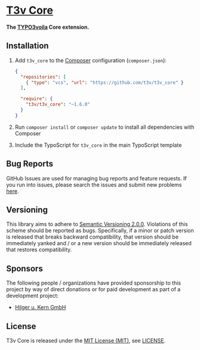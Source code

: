 [T3v Core]
==========

**The [TYPO3voila] Core extension.**

Installation
------------

1. Add `t3v_core` to the [Composer] configuration (`composer.json`):

    ```json
    {
      "repositories": [
        { "type": "vcs", "url": "https://github.com/t3v/t3v_core" }
      ],

      "require": {
        "t3v/t3v_core": "~1.6.0"
      }
    }
    ```

2. Run `composer install` or `composer update` to install all dependencies with Composer

3. Include the TypoScript for `t3v_core` in the main TypoScript template

Bug Reports
-----------

GitHub Issues are used for managing bug reports and feature requests. If you run into issues, please search the issues
and submit new problems [here].

Versioning
----------

This library aims to adhere to [Semantic Versioning 2.0.0]. Violations of this scheme should be reported as bugs.
Specifically, if a minor or patch version is released that breaks backward compatibility, that version should be
immediately yanked and / or a new version should be immediately released that restores compatibility.

Sponsors
--------

The following people / organizations have provided sponsorship to this project by way of direct donations or for paid
development as part of a development project:

* [Hilger u. Kern GmbH]

License
-------

T3v Core is released under the [MIT License (MIT)], see [LICENSE].

[Composer]: https://getcomposer.org "Dependency Manager for PHP"
[here]: https://github.com/t3v/t3v_core/issues "GitHub Issue Tracker"
[Hilger u. Kern GmbH]: http://www.hilger-kern.de "Hilger u. Kern GmbH"
[LICENSE]: https://raw.githubusercontent.com/t3v/t3v_core/master/LICENSE "License"
[MIT License (MIT)]: http://opensource.org/licenses/MIT "The MIT License (MIT)"
[Semantic Versioning 2.0.0]: http://semver.org "Semantic Versioning 2.0.0"
[T3v Core]: https://github.com/t3v/t3v_core "The TYPO3voila Core extension."
[TYPO3voila]: https://github.com/t3v "“UH LÁLÁ, TYPO3!”"
